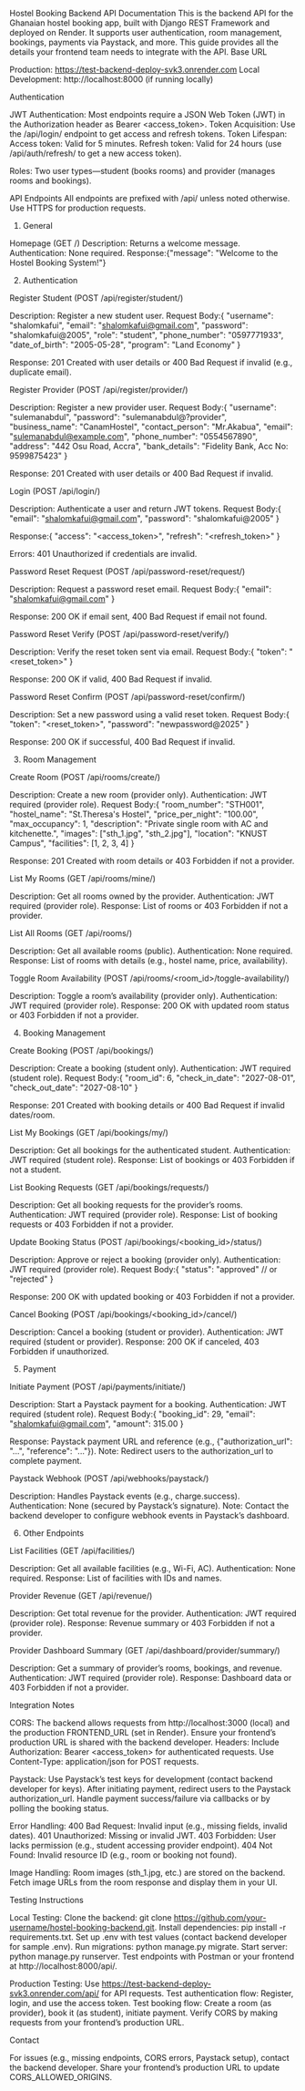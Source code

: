 Hostel Booking Backend API Documentation
This is the backend API for the Ghanaian hostel booking app, built with Django REST Framework and deployed on Render. It supports user authentication, room management, bookings, payments via Paystack, and more. This guide provides all the details your frontend team needs to integrate with the API.
Base URL

Production: https://test-backend-deploy-svk3.onrender.com
Local Development: http://localhost:8000 (if running locally)

Authentication

JWT Authentication: Most endpoints require a JSON Web Token (JWT) in the Authorization header as Bearer <access_token>.
Token Acquisition: Use the /api/login/ endpoint to get access and refresh tokens.
Token Lifespan:
Access token: Valid for 5 minutes.
Refresh token: Valid for 24 hours (use /api/auth/refresh/ to get a new access token).


Roles: Two user types—student (books rooms) and provider (manages rooms and bookings).

API Endpoints
All endpoints are prefixed with /api/ unless noted otherwise. Use HTTPS for production requests.
1. General

Homepage (GET /)
Description: Returns a welcome message.
Authentication: None required.
Response:{"message": "Welcome to the Hostel Booking System!"}




2. Authentication

Register Student (POST /api/register/student/)

Description: Register a new student user.
Request Body:{
  "username": "shalomkafui",
  "email": "shalomkafui@gmail.com",
  "password": "shalomkafui@2005",
  "role": "student",
  "phone_number": "0597771933",
  "date_of_birth": "2005-05-28",
  "program": "Land Economy"
}


Response: 201 Created with user details or 400 Bad Request if invalid (e.g., duplicate email).


Register Provider (POST /api/register/provider/)

Description: Register a new provider user.
Request Body:{
  "username": "sulemanabdul",
  "password": "sulemanabdul@?provider",
  "business_name": "CanamHostel",
  "contact_person": "Mr.Akabua",
  "email": "sulemanabdul@example.com",
  "phone_number": "0554567890",
  "address": "442 Osu Road, Accra",
  "bank_details": "Fidelity Bank, Acc No: 9599875423"
}


Response: 201 Created with user details or 400 Bad Request if invalid.


Login (POST /api/login/)

Description: Authenticate a user and return JWT tokens.
Request Body:{
  "email": "shalomkafui@gmail.com",
  "password": "shalomkafui@2005"
}


Response:{
  "access": "<access_token>",
  "refresh": "<refresh_token>"
}


Errors: 401 Unauthorized if credentials are invalid.


Password Reset Request (POST /api/password-reset/request/)

Description: Request a password reset email.
Request Body:{
  "email": "shalomkafui@gmail.com"
}


Response: 200 OK if email sent, 400 Bad Request if email not found.


Password Reset Verify (POST /api/password-reset/verify/)

Description: Verify the reset token sent via email.
Request Body:{
  "token": "<reset_token>"
}


Response: 200 OK if valid, 400 Bad Request if invalid.


Password Reset Confirm (POST /api/password-reset/confirm/)

Description: Set a new password using a valid reset token.
Request Body:{
  "token": "<reset_token>",
  "password": "newpassword@2025"
}


Response: 200 OK if successful, 400 Bad Request if invalid.



3. Room Management

Create Room (POST /api/rooms/create/)

Description: Create a new room (provider only).
Authentication: JWT required (provider role).
Request Body:{
  "room_number": "STH001",
  "hostel_name": "St.Theresa's Hostel",
  "price_per_night": "100.00",
  "max_occupancy": 1,
  "description": "Private single room with AC and kitchenette.",
  "images": ["sth_1.jpg", "sth_2.jpg"],
  "location": "KNUST Campus",
  "facilities": [1, 2, 3, 4]
}


Response: 201 Created with room details or 403 Forbidden if not a provider.


List My Rooms (GET /api/rooms/mine/)

Description: Get all rooms owned by the provider.
Authentication: JWT required (provider role).
Response: List of rooms or 403 Forbidden if not a provider.


List All Rooms (GET /api/rooms/)

Description: Get all available rooms (public).
Authentication: None required.
Response: List of rooms with details (e.g., hostel name, price, availability).


Toggle Room Availability (POST /api/rooms/<room_id>/toggle-availability/)

Description: Toggle a room’s availability (provider only).
Authentication: JWT required (provider role).
Response: 200 OK with updated room status or 403 Forbidden if not a provider.



4. Booking Management

Create Booking (POST /api/bookings/)

Description: Create a booking (student only).
Authentication: JWT required (student role).
Request Body:{
  "room_id": 6,
  "check_in_date": "2027-08-01",
  "check_out_date": "2027-08-10"
}


Response: 201 Created with booking details or 400 Bad Request if invalid dates/room.


List My Bookings (GET /api/bookings/my/)

Description: Get all bookings for the authenticated student.
Authentication: JWT required (student role).
Response: List of bookings or 403 Forbidden if not a student.


List Booking Requests (GET /api/bookings/requests/)

Description: Get all booking requests for the provider’s rooms.
Authentication: JWT required (provider role).
Response: List of booking requests or 403 Forbidden if not a provider.


Update Booking Status (POST /api/bookings/<booking_id>/status/)

Description: Approve or reject a booking (provider only).
Authentication: JWT required (provider role).
Request Body:{
  "status": "approved"  // or "rejected"
}


Response: 200 OK with updated booking or 403 Forbidden if not a provider.


Cancel Booking (POST /api/bookings/<booking_id>/cancel/)

Description: Cancel a booking (student or provider).
Authentication: JWT required (student or provider).
Response: 200 OK if canceled, 403 Forbidden if unauthorized.



5. Payment

Initiate Payment (POST /api/payments/initiate/)

Description: Start a Paystack payment for a booking.
Authentication: JWT required (student role).
Request Body:{
  "booking_id": 29,
  "email": "shalomkafui@gmail.com",
  "amount": 315.00
}


Response: Paystack payment URL and reference (e.g., {"authorization_url": "...", "reference": "..."}).
Note: Redirect users to the authorization_url to complete payment.


Paystack Webhook (POST /api/webhooks/paystack/)

Description: Handles Paystack events (e.g., charge.success).
Authentication: None (secured by Paystack’s signature).
Note: Contact the backend developer to configure webhook events in Paystack’s dashboard.



6. Other Endpoints

List Facilities (GET /api/facilities/)

Description: Get all available facilities (e.g., Wi-Fi, AC).
Authentication: None required.
Response: List of facilities with IDs and names.


Provider Revenue (GET /api/revenue/)

Description: Get total revenue for the provider.
Authentication: JWT required (provider role).
Response: Revenue summary or 403 Forbidden if not a provider.


Provider Dashboard Summary (GET /api/dashboard/provider/summary/)

Description: Get a summary of provider’s rooms, bookings, and revenue.
Authentication: JWT required (provider role).
Response: Dashboard data or 403 Forbidden if not a provider.



Integration Notes

CORS: The backend allows requests from http://localhost:3000 (local) and the production FRONTEND_URL (set in Render). Ensure your frontend’s production URL is shared with the backend developer.
Headers:
Include Authorization: Bearer <access_token> for authenticated requests.
Use Content-Type: application/json for POST requests.


Paystack:
Use Paystack’s test keys for development (contact backend developer for keys).
After initiating payment, redirect users to the Paystack authorization_url.
Handle payment success/failure via callbacks or by polling the booking status.


Error Handling:
400 Bad Request: Invalid input (e.g., missing fields, invalid dates).
401 Unauthorized: Missing or invalid JWT.
403 Forbidden: User lacks permission (e.g., student accessing provider endpoint).
404 Not Found: Invalid resource ID (e.g., room or booking not found).


Image Handling: Room images (sth_1.jpg, etc.) are stored on the backend. Fetch image URLs from the room response and display them in your UI.

Testing Instructions

Local Testing:
Clone the backend: git clone https://github.com/your-username/hostel-booking-backend.git.
Install dependencies: pip install -r requirements.txt.
Set up .env with test values (contact backend developer for sample .env).
Run migrations: python manage.py migrate.
Start server: python manage.py runserver.
Test endpoints with Postman or your frontend at http://localhost:8000/api/.


Production Testing:
Use https://test-backend-deploy-svk3.onrender.com/api/ for API requests.
Test authentication flow: Register, login, and use the access token.
Test booking flow: Create a room (as provider), book it (as student), initiate payment.
Verify CORS by making requests from your frontend’s production URL.



Contact

For issues (e.g., missing endpoints, CORS errors, Paystack setup), contact the backend developer.
Share your frontend’s production URL to update CORS_ALLOWED_ORIGINS.
